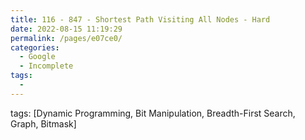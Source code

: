 ```yaml
---
title: 116 - 847 - Shortest Path Visiting All Nodes - Hard
date: 2022-08-15 11:19:29
permalink: /pages/e07ce0/
categories:
  - Google
  - Incomplete
tags:
  - 
---
```

tags: [Dynamic Programming, Bit Manipulation, Breadth-First Search, Graph, Bitmask]